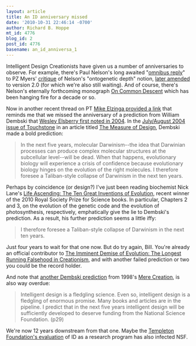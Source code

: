 ```yaml
---
layout: article
title: An ID anniversary missed
date: '2010-10-31 22:46:14 -0700'
author: Richard B. Hoppe
mt_id: 4776
blog_id: 2
post_id: 4776
basename: an_id_anniversa_1
---
```

Intelligent Design Creationists have given us a number of anniversaries to observe.  For example, there's Paul Nelson's long awaited "[omnibus reply](http://pandasthumb.org/archives/2004/03/ontogenetic-dep.html#comment-395)" to PZ Myers' [critique](http://pandasthumb.org/archives/2004/03/ontogenetic-dep.html) of Nelson's "ontogenetic depth" notion, [later amended](http://pandasthumb.org/archives/2010/04/breaking-news-o.html) to version 2.0 (for which we're also still waiting).  And of course, there's Nelson's eternally forthcoming monograph [On Common Descent](http://www.discovery.org/p/45) which has been hanging fire for a decade or so.

Now in another recent thread on PT [Mike Elzinga provided a link](http://pandasthumb.org/archives/2010/10/the-disco-tute-1.html#comment-237619) that reminds me that we missed the anniversary of a prediction from William Dembski that [Wesley Elsberry first noted in 2004](http://pandasthumb.org/archives/2004/07/the-everimminen.html).  In the [July/August 2004 issue of Touchstone](http://www.touchstonemag.com/archives/issue.php?id=76) in an article titled [The Measure of Design](http://www.touchstonemag.com/archives/article.php?id=17-06-060-i), Dembski made a bold prediction:

> In the next five years, molecular Darwinism--the idea that Darwinian processes can produce complex molecular structures at the subcellular level--will be dead. When that happens, evolutionary biology will experience a crisis of confidence because evolutionary biology hinges on the evolution of the right molecules. I therefore foresee a Taliban-style collapse of Darwinism in the next ten years. 

Perhaps by coincidence (or design?) I've just been reading biochemist Nick Lane's [Life Ascending: The Ten Great Inventions of Evolution](http://nick-lane.net/About%20Life%20Ascending.htm), recent winner of the 2010 Royal Society Prize for Science books.  In particular, Chapters 2 and 3, on the evolution of the genetic code and the evolution of photosynthesis, respectively, emphatically give the lie to Dembski's prediction.  As a result, his further prediction seems a little iffy:

> I therefore foresee a Taliban-style collapse of Darwinism in the next ten years. 

Just four years to wait for that one now.  But do try again, Bill.  You're already an official contributor to [The Imminent Demise of Evolution: The Longest Running Falsehood in Creationism](http://home.entouch.net/dmd/moreandmore.htm), and with another failed prediction or two you could be the record holder.

And note that [another Dembski prediction](http://www.talkorigins.org/origins/postmonth/mar02.html#hon2) from 1998's [Mere Creation](http://www.origins.org/articles/dembski_mcbook.html), is also way overdue:

> Intelligent design is a fledgling science. Even so, intelligent design is a fledgling of enormous promise. Many books and articles are in the pipeline. I predict that in the next five years intelligent design will be sufficiently developed to deserve funding from the National Science Foundation. (p29)

We're now 12 years downstream from that one.  Maybe the [Templeton Foundation's evaluation](http://www.nytimes.com/2005/12/04/weekinreview/04good.html?_r=1) of ID as a research program has also infected NSF.
